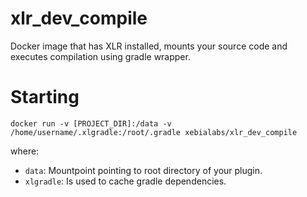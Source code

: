 # xlr_dev_compile #

Docker image that has XLR installed, mounts your source code and executes compilation using gradle wrapper.

# Starting #

```
docker run -v [PROJECT_DIR]:/data -v /home/username/.xlgradle:/root/.gradle xebialabs/xlr_dev_compile
```

where:

* `data`: Mountpoint pointing to root directory of your plugin.
* `xlgradle`: Is used to cache gradle dependencies.
